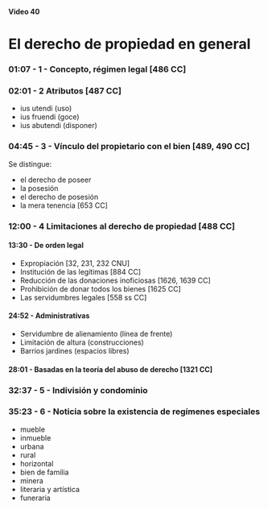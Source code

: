 **Video 40**
# El derecho de propiedad en general


### 01:07 - 1 - Concepto, régimen legal [486 CC]


### 02:01 - 2 Atributos [487 CC]

- ius utendi (uso)
- ius fruendi (goce)
- ius abutendi (disponer)


### 04:45 - 3 - Vínculo del propietario con el bien [489, 490 CC]

Se distingue:

- el derecho de poseer
- la posesión
- el derecho de posesión
- la mera tenencia [653 CC]


### 12:00 - 4 Limitaciones al derecho de propiedad [488 CC]

#### 13:30 - De orden legal

- Expropiación [32, 231, 232 CNU]
- Institución de las legítimas [884 CC]
- Reducción de las donaciones inoficiosas [1626, 1639 CC]
- Prohibición de donar todos los bienes [1625 CC]
- Las servidumbres legales [558 ss CC]

#### 24:52 - Administrativas

- Servidumbre de alienamiento (línea de frente)
- Limitación de altura (construcciones)
- Barrios jardines (espacios libres)

#### 28:01 - Basadas en la teoría del abuso de derecho [1321 CC]

### 32:37 - 5 - Indivisión y condominio

### 35:23 - 6 - Noticia sobre la existencia de regímenes especiales

- mueble
- inmueble
- urbana
- rural
- horizontal
- bien de familia
- minera
- literaria y artística
- funeraria

